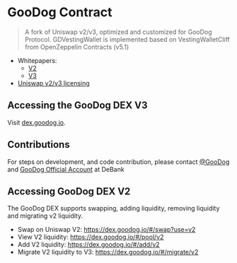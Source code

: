 # GooDog Contract

> A fork of Uniswap v2/v3, optimized and customized for GooDog Protocol.
> GDVestingWallet is implemented based on VestingWalletCliff from OpenZeppelin Contracts (v5.1)
- Whitepapers:
  - [V2](https://uniswap.org/whitepaper.pdf)
  - [V3](https://uniswap.org/whitepaper-v3.pdf)
- [Uniswap v2/v3 licensing](https://support.uniswap.org/hc/en-us/articles/14569783029645-Uniswap-v3-licensing)

## Accessing the GooDog DEX V3

Visit [dex.goodog.io](https://dex.goodog.io).

## Contributions

For steps on development, and code contribution, please contact [@GooDog](https://debank.com/profile/0xbe18b2c63ae3964ac20bdd8d722ffd68f1629405) and [GooDog Official Account](https://debank.com/official/118360) at DeBank

## Accessing GooDog DEX V2

The GooDog DEX supports swapping, adding liquidity, removing liquidity and migrating v2 liquidity.

- Swap on Uniswap V2: https://dex.goodog.io/#/swap?use=v2
- View V2 liquidity: https://dex.goodog.io/#/pool/v2
- Add V2 liquidity: https://dex.goodog.io/#/add/v2
- Migrate V2 liquidity to V3: https://dex.goodog.io/#/migrate/v2

